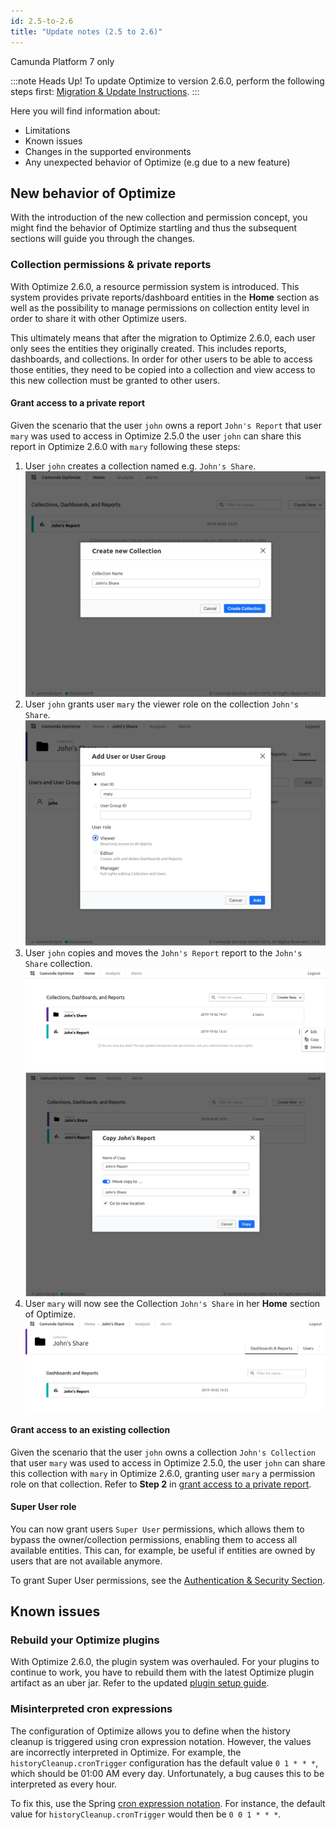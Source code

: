 ```yaml
---
id: 2.5-to-2.6
title: "Update notes (2.5 to 2.6)"
---
```


<span class="badge badge--platform">Camunda Platform 7 only</span>

:::note Heads Up!
To update Optimize to version 2.6.0, perform the following steps first: [Migration & Update Instructions](./instructions.md).
:::

Here you will find information about:

* Limitations
* Known issues
* Changes in the supported environments
* Any unexpected behavior of Optimize (e.g due to a new feature)

## New behavior of Optimize

With the introduction of the new collection and permission concept, you might find the behavior of Optimize startling and thus the subsequent sections will guide you through the changes.

### Collection permissions & private reports

With Optimize 2.6.0, a resource permission system is introduced. This system provides private reports/dashboard entities in the **Home** section as well as the possibility to manage permissions on collection entity level in order to share it with other Optimize users.

This ultimately means that after the migration to Optimize 2.6.0, each user only sees the entities they originally created. This includes reports, dashboards, and collections. In order for other users to be able to access those entities, they need to be copied into a collection and view access to this new collection must be granted to other users.

#### Grant access to a private report

Given the scenario that the user `john` owns a report `John's Report` that user `mary` was used to access in Optimize 2.5.0 the user `john` can share this report in Optimize 2.6.0 with `mary` following these steps:

1. User `john` creates a collection named e.g. `John's Share`.
![Create a Collection](img/private_report_access_1_create_collection.png)
1. User `john` grants user `mary` the viewer role on the collection `John's Share`.
![Create Permission for Mary](img/private_report_access_2_create_view_permission_mary.png)
1. User `john` copies and moves the `John's Report` report to the `John's Share` collection.
![Copy Report 1](img/private_report_access_3_1_copy_report.png)
![Copy Report 2](img/private_report_access_3_2_copy_report.png)
1. User `mary` will now see the Collection `John's Share` in her **Home** section of Optimize.
![Mary sees shared collection](img/private_report_access_4_mary_sees_collection.png)

#### Grant access to an existing collection

Given the scenario that the user `john` owns a collection `John's Collection` that user `mary` was used to access in Optimize 2.5.0, the user `john` can share this collection with `mary` in Optimize 2.6.0, granting user `mary` a permission role on that collection. Refer to **Step 2** in [grant access to a private report](#grant-access-to-a-private-report).

#### Super User role

You can now grant users `Super User` permissions, which allows them to bypass the owner/collection permissions, enabling them to access all available entities. This can, for example, be useful if entities are owned by users that are not available anymore.

To grant Super User permissions, see the [Authentication & Security Section](./../setup/configuration.md#security).

## Known issues

### Rebuild your Optimize plugins

With Optimize 2.6.0, the plugin system was overhauled. For your plugins to continue to work, you have to rebuild them with the latest Optimize plugin artifact as an uber jar. Refer to the updated [plugin setup guide](./../plugins/plugin-system.md#setup-your-environment).

### Misinterpreted cron expressions

The configuration of Optimize allows you to define when the history cleanup is triggered using cron expression notation. However, the values are incorrectly interpreted in Optimize. For example, the `historyCleanup.cronTrigger` configuration has the default value `0 1 * * *`, which should be 01:00 AM every day. Unfortunately, a bug causes this to be interpreted as every hour.

To fix this, use the Spring [cron expression notation](https://docs.spring.io/spring-framework/docs/current/javadoc-api/org/springframework/scheduling/support/CronExpression.html). For instance, the default value for `historyCleanup.cronTrigger` would then be `0 0 1 * * *`.
